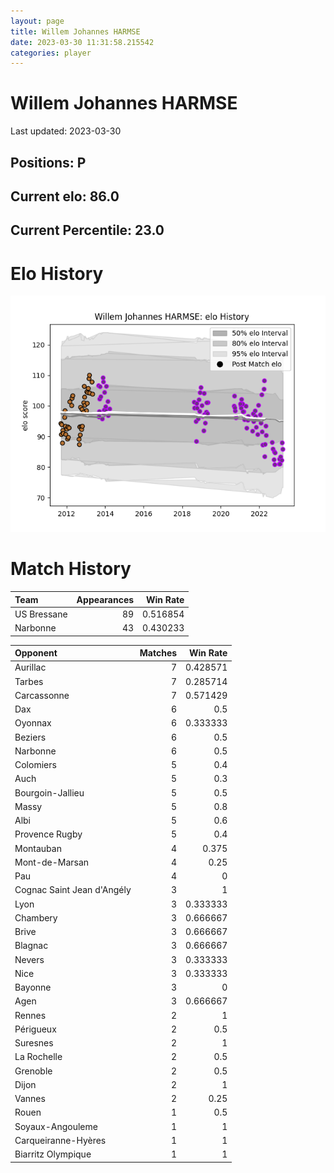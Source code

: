 ```yaml
---  
layout: page  
title: Willem Johannes HARMSE  
date: 2023-03-30 11:31:58.215542  
categories: player  
---
```

# Willem Johannes HARMSE


Last updated: 2023-03-30
## Positions: P

## Current elo: 86.0

## Current Percentile: 23.0

# Elo History


![elo history](history_WillemJohannesHARMSE.png)
# Match History


| Team        |   Appearances |   Win Rate |
|:------------|--------------:|-----------:|
| US Bressane |            89 |   0.516854 |
| Narbonne    |            43 |   0.430233 |

| Opponent                   |   Matches |   Win Rate |
|:---------------------------|----------:|-----------:|
| Aurillac                   |         7 |   0.428571 |
| Tarbes                     |         7 |   0.285714 |
| Carcassonne                |         7 |   0.571429 |
| Dax                        |         6 |   0.5      |
| Oyonnax                    |         6 |   0.333333 |
| Beziers                    |         6 |   0.5      |
| Narbonne                   |         6 |   0.5      |
| Colomiers                  |         5 |   0.4      |
| Auch                       |         5 |   0.3      |
| Bourgoin-Jallieu           |         5 |   0.5      |
| Massy                      |         5 |   0.8      |
| Albi                       |         5 |   0.6      |
| Provence Rugby             |         5 |   0.4      |
| Montauban                  |         4 |   0.375    |
| Mont-de-Marsan             |         4 |   0.25     |
| Pau                        |         4 |   0        |
| Cognac Saint Jean d'Angély |         3 |   1        |
| Lyon                       |         3 |   0.333333 |
| Chambery                   |         3 |   0.666667 |
| Brive                      |         3 |   0.666667 |
| Blagnac                    |         3 |   0.666667 |
| Nevers                     |         3 |   0.333333 |
| Nice                       |         3 |   0.333333 |
| Bayonne                    |         3 |   0        |
| Agen                       |         3 |   0.666667 |
| Rennes                     |         2 |   1        |
| Périgueux                  |         2 |   0.5      |
| Suresnes                   |         2 |   1        |
| La Rochelle                |         2 |   0.5      |
| Grenoble                   |         2 |   0.5      |
| Dijon                      |         2 |   1        |
| Vannes                     |         2 |   0.25     |
| Rouen                      |         1 |   0.5      |
| Soyaux-Angouleme           |         1 |   1        |
| Carqueiranne-Hyères        |         1 |   1        |
| Biarritz Olympique         |         1 |   1        |